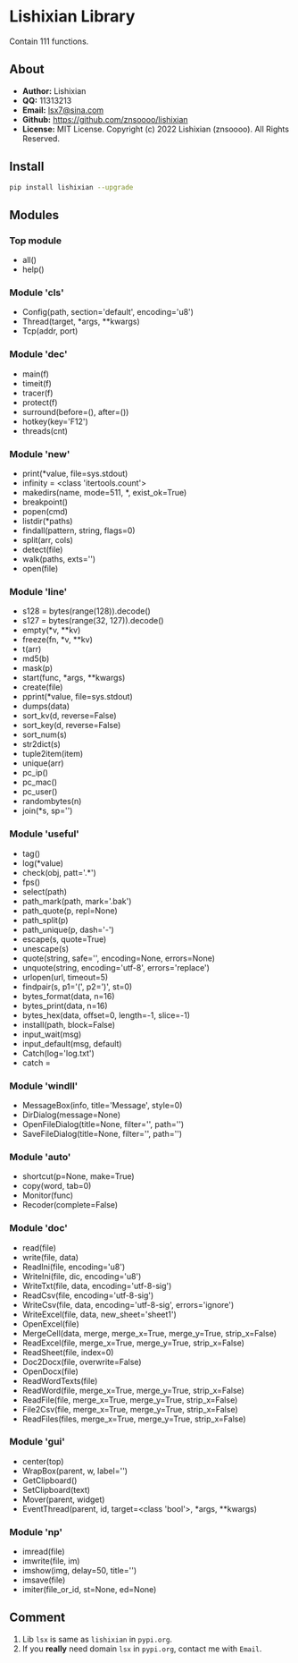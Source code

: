 # Lishixian Library
Contain 111 functions.


## About
- __Author:__ Lishixian
- __QQ:__ 11313213
- __Email:__ lsx7@sina.com
- __Github:__ https://github.com/znsoooo/lishixian
- __License:__ MIT License. Copyright (c) 2022 Lishixian (znsoooo). All Rights Reserved.


## Install
```bash
pip install lishixian --upgrade
```


## Modules

### Top module
- all()
- help()

### Module 'cls'
- Config(path, section='default', encoding='u8')
- Thread(target, *args, **kwargs)
- Tcp(addr, port)

### Module 'dec'
- main(f)
- timeit(f)
- tracer(f)
- protect(f)
- surround(before=(), after=())
- hotkey(key='F12')
- threads(cnt)

### Module 'new'
- print(*value, file=sys.stdout)
- infinity = <class 'itertools.count'>
- makedirs(name, mode=511, *, exist_ok=True)
- breakpoint()
- popen(cmd)
- listdir(*paths)
- findall(pattern, string, flags=0)
- split(arr, cols)
- detect(file)
- walk(paths, exts='')
- open(file)

### Module 'line'
- s128 = bytes(range(128)).decode()
- s127 = bytes(range(32, 127)).decode()
- empty(*v, **kv)
- freeze(fn, *v, **kv)
- t(arr)
- md5(b)
- mask(p)
- start(func, *args, **kwargs)
- create(file)
- pprint(*value, file=sys.stdout)
- dumps(data)
- sort_kv(d, reverse=False)
- sort_key(d, reverse=False)
- sort_num(s)
- str2dict(s)
- tuple2item(item)
- unique(arr)
- pc_ip()
- pc_mac()
- pc_user()
- randombytes(n)
- join(*s, sp='')

### Module 'useful'
- tag()
- log(*value)
- check(obj, patt='.*')
- fps()
- select(path)
- path_mark(path, mark='.bak')
- path_quote(p, repl=None)
- path_split(p)
- path_unique(p, dash='-')
- escape(s, quote=True)
- unescape(s)
- quote(string, safe='', encoding=None, errors=None)
- unquote(string, encoding='utf-8', errors='replace')
- urlopen(url, timeout=5)
- findpair(s, p1='(', p2=')', st=0)
- bytes_format(data, n=16)
- bytes_print(data, n=16)
- bytes_hex(data, offset=0, length=-1, slice=-1)
- install(path, block=False)
- input_wait(msg)
- input_default(msg, default)
- Catch(log='log.txt')
- catch = <Catch object>

### Module 'windll'
- MessageBox(info, title='Message', style=0)
- DirDialog(message=None)
- OpenFileDialog(title=None, filter='', path='')
- SaveFileDialog(title=None, filter='', path='')

### Module 'auto'
- shortcut(p=None, make=True)
- copy(word, tab=0)
- Monitor(func)
- Recoder(complete=False)

### Module 'doc'
- read(file)
- write(file, data)
- ReadIni(file, encoding='u8')
- WriteIni(file, dic, encoding='u8')
- WriteTxt(file, data, encoding='utf-8-sig')
- ReadCsv(file, encoding='utf-8-sig')
- WriteCsv(file, data, encoding='utf-8-sig', errors='ignore')
- WriteExcel(file, data, new_sheet='sheet1')
- OpenExcel(file)
- MergeCell(data, merge, merge_x=True, merge_y=True, strip_x=False)
- ReadExcel(file, merge_x=True, merge_y=True, strip_x=False)
- ReadSheet(file, index=0)
- Doc2Docx(file, overwrite=False)
- OpenDocx(file)
- ReadWordTexts(file)
- ReadWord(file, merge_x=True, merge_y=True, strip_x=False)
- ReadFile(file, merge_x=True, merge_y=True, strip_x=False)
- File2Csv(file, merge_x=True, merge_y=True, strip_x=False)
- ReadFiles(files, merge_x=True, merge_y=True, strip_x=False)

### Module 'gui'
- center(top)
- WrapBox(parent, w, label='')
- GetClipboard()
- SetClipboard(text)
- Mover(parent, widget)
- EventThread(parent, id, target=<class 'bool'>, *args, **kwargs)

### Module 'np'
- imread(file)
- imwrite(file, im)
- imshow(img, delay=50, title='')
- imsave(file)
- imiter(file_or_id, st=None, ed=None)


## Comment
1. Lib `lsx` is same as `lishixian` in `pypi.org`.
2. If you **really** need domain `lsx` in `pypi.org`, contact me with `Email`.
